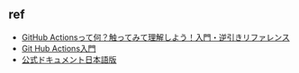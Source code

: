 ## ref
- [GitHub Actionsって何？触ってみて理解しよう！入門・逆引きリファレンス](https://qiita.com/yu-ichiro/items/b50ceb0008edc3c0312e#%E8%A7%A6%E3%81%A3%E3%81%A6%E3%81%BF%E3%82%88%E3%81%86)
- [Git Hub Actions入門](https://zenn.dev/hashito/articles/7c292f966c0b59)
- [公式ドキュメント日本語版](https://docs.github.com/ja/actions)